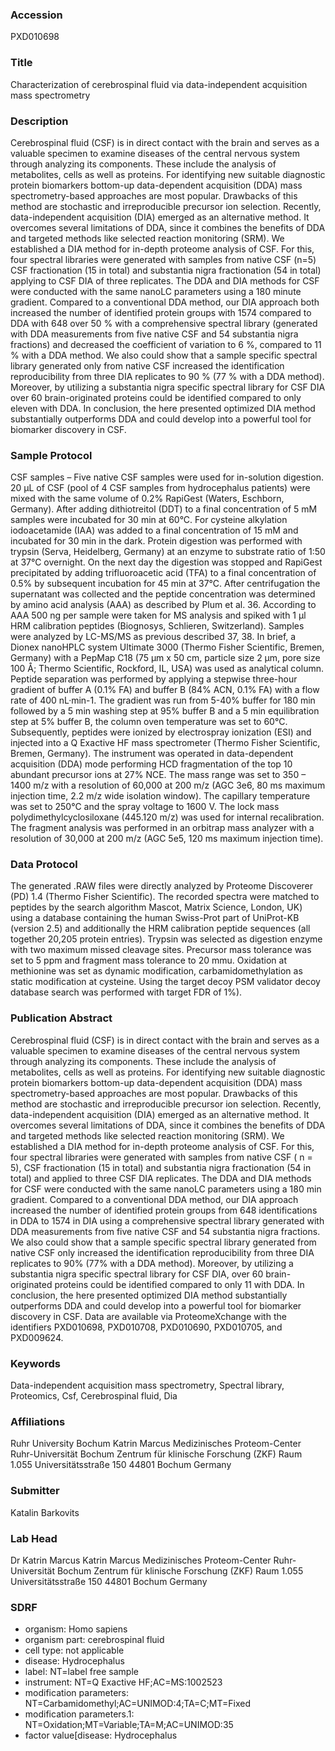 ### Accession
PXD010698

### Title
Characterization of cerebrospinal fluid via data-independent acquisition mass spectrometry

### Description
Cerebrospinal fluid (CSF) is in direct contact with the brain and serves as a valuable specimen to examine diseases of the central nervous system through analyzing its components. These include the analysis of metabolites, cells as well as proteins. For identifying new suitable diagnostic protein biomarkers bottom-up data-dependent acquisition (DDA) mass spectrometry-based approaches are most popular. Drawbacks of this method are stochastic and irreproducible precursor ion selection. Recently, data-independent acquisition (DIA) emerged as an alternative method. It overcomes several limitations of DDA, since it combines the benefits of DDA and targeted methods like selected reaction monitoring (SRM). We established a DIA method for in-depth proteome analysis of CSF. For this, four spectral libraries were generated with samples from native CSF (n=5) CSF fractionation (15 in total) and substantia nigra fractionation (54 in total) applying to CSF DIA of three replicates. The DDA and DIA methods for CSF were conducted with the same nanoLC parameters using a 180 minute gradient. Compared to a conventional DDA method, our DIA approach both increased the number of identified protein groups with 1574 compared to DDA with 648 over 50 % with a comprehensive spectral library (generated with DDA measurements from five native CSF and 54 substantia nigra fractions) and decreased the coefficient of variation to 6 %, compared to 11 % with a DDA method. We also could show that a sample specific spectral library generated only from native CSF increased the identification reproducibility from three DIA replicates to 90 % (77 % with a DDA method). Moreover, by utilizing a substantia nigra specific spectral library for CSF DIA over 60 brain-originated proteins could be identified compared to only eleven with DDA. In conclusion, the here presented optimized DIA method substantially outperforms DDA and could develop into a powerful tool for biomarker discovery in CSF.

### Sample Protocol
CSF samples – Five native CSF samples were used for in-solution digestion. 20 µL of CSF (pool of 4 CSF samples from hydrocephalus patients) were mixed with the same volume of 0.2% RapiGest (Waters, Eschborn, Germany). After adding dithiotreitol (DDT) to a final concentration of 5 mM samples were incubated for 30 min at 60°C. For cysteine alkylation iodoacetamide (IAA) was added to a final concentration of 15 mM and incubated for 30 min in the dark. Protein digestion was performed with trypsin (Serva, Heidelberg, Germany) at an enzyme to substrate ratio of 1:50 at 37°C overnight. On the next day the digestion was stopped and RapiGest precipitated by adding trifluoroacetic acid (TFA) to a final concentration of 0.5% by subsequent incubation for 45 min at 37°C. After centrifugation the supernatant was collected and the peptide concentration was determined by amino acid analysis (AAA) as described by Plum et al. 36. According to AAA 500 ng per sample were taken for MS analysis and spiked with 1 µl HRM calibration peptides (Biognosys, Schlieren, Switzerland).  Samples were analyzed by LC-MS/MS as previous described 37, 38. In brief, a Dionex nanoHPLC system Ultimate 3000 (Thermo Fisher Scientific, Bremen, Germany) with a PepMap C18 (75 µm x 50 cm, particle size 2 µm, pore size 100 Å; Thermo Scientific, Rockford, IL, USA) was used as analytical column. Peptide separation was performed by applying a stepwise three-hour gradient of buffer A (0.1% FA) and buffer B (84% ACN, 0.1% FA) with a flow rate of 400 nL·min-1. The gradient was run from 5-40% buffer for 180 min followed by a 5 min washing step at 95% buffer B and a 5 min equilibration step at 5% buffer B, the column oven temperature was set to 60°C. Subsequently, peptides were ionized by electrospray ionization (ESI) and injected into a Q Exactive HF mass spectrometer (Thermo Fisher Scientific, Bremen, Germany). The instrument was operated in data-dependent acquisition (DDA) mode performing HCD fragmentation of the top 10 abundant precursor ions at 27% NCE. The mass range was set to 350 – 1400 m/z with a resolution of 60,000 at 200 m/z (AGC 3e6, 80 ms maximum injection time, 2.2 m/z wide isolation window). The capillary temperature was set to 250°C and the spray voltage to 1600 V. The lock mass polydimethylcyclosiloxane (445.120 m/z) was used for internal recalibration. The fragment analysis was performed in an orbitrap mass analyzer with a resolution of 30,000 at 200 m/z (AGC 5e5, 120 ms maximum injection time).

### Data Protocol
The generated .RAW files were directly analyzed by Proteome Discoverer (PD) 1.4 (Thermo Fisher Scientific). The recorded spectra were matched to peptides by the search algorithm Mascot, Matrix Science, London, UK) using a database containing the human Swiss-Prot part of UniProt-KB (version 2.5) and additionally the HRM calibration peptide sequences (all together 20,205 protein entries). Trypsin was selected as digestion enzyme with two maximum missed cleavage sites. Precursor mass tolerance was set to 5 ppm and fragment mass tolerance to 20 mmu. Oxidation at methionine was set as dynamic modification, carbamidomethylation as static modification at cysteine. Using the target decoy PSM validator decoy database search was performed with target FDR of 1%).

### Publication Abstract
Cerebrospinal fluid (CSF) is in direct contact with the brain and serves as a valuable specimen to examine diseases of the central nervous system through analyzing its components. These include the analysis of metabolites, cells as well as proteins. For identifying new suitable diagnostic protein biomarkers bottom-up data-dependent acquisition (DDA) mass spectrometry-based approaches are most popular. Drawbacks of this method are stochastic and irreproducible precursor ion selection. Recently, data-independent acquisition (DIA) emerged as an alternative method. It overcomes several limitations of DDA, since it combines the benefits of DDA and targeted methods like selected reaction monitoring (SRM). We established a DIA method for in-depth proteome analysis of CSF. For this, four spectral libraries were generated with samples from native CSF ( n = 5), CSF fractionation (15 in total) and substantia nigra fractionation (54 in total) and applied to three CSF DIA replicates. The DDA and DIA methods for CSF were conducted with the same nanoLC parameters using a 180 min gradient. Compared to a conventional DDA method, our DIA approach increased the number of identified protein groups from 648 identifications in DDA to 1574 in DIA using a comprehensive spectral library generated with DDA measurements from five native CSF and 54 substantia nigra fractions. We also could show that a sample specific spectral library generated from native CSF only increased the identification reproducibility from three DIA replicates to 90% (77% with a DDA method). Moreover, by utilizing a substantia nigra specific spectral library for CSF DIA, over 60 brain-originated proteins could be identified compared to only 11 with DDA. In conclusion, the here presented optimized DIA method substantially outperforms DDA and could develop into a powerful tool for biomarker discovery in CSF. Data are available via ProteomeXchange with the identifiers PXD010698, PXD010708, PXD010690, PXD010705, and PXD009624.

### Keywords
Data-independent acquisition mass spectrometry, Spectral library, Proteomics, Csf, Cerebrospinal fluid, Dia

### Affiliations
Ruhr University Bochum
Katrin Marcus Medizinisches Proteom-Center Ruhr-Universität Bochum Zentrum für klinische Forschung (ZKF) Raum 1.055 Universitätsstraße 150 44801 Bochum Germany

### Submitter
Katalin Barkovits

### Lab Head
Dr Katrin Marcus
Katrin Marcus Medizinisches Proteom-Center Ruhr-Universität Bochum Zentrum für klinische Forschung (ZKF) Raum 1.055 Universitätsstraße 150 44801 Bochum Germany


### SDRF
- organism: Homo sapiens
- organism part: cerebrospinal fluid
- cell type: not applicable
- disease: Hydrocephalus
- label: NT=label free sample
- instrument: NT=Q Exactive HF;AC=MS:1002523
- modification parameters: NT=Carbamidomethyl;AC=UNIMOD:4;TA=C;MT=Fixed
- modification parameters.1: NT=Oxidation;MT=Variable;TA=M;AC=UNIMOD:35
- factor value[disease: Hydrocephalus

